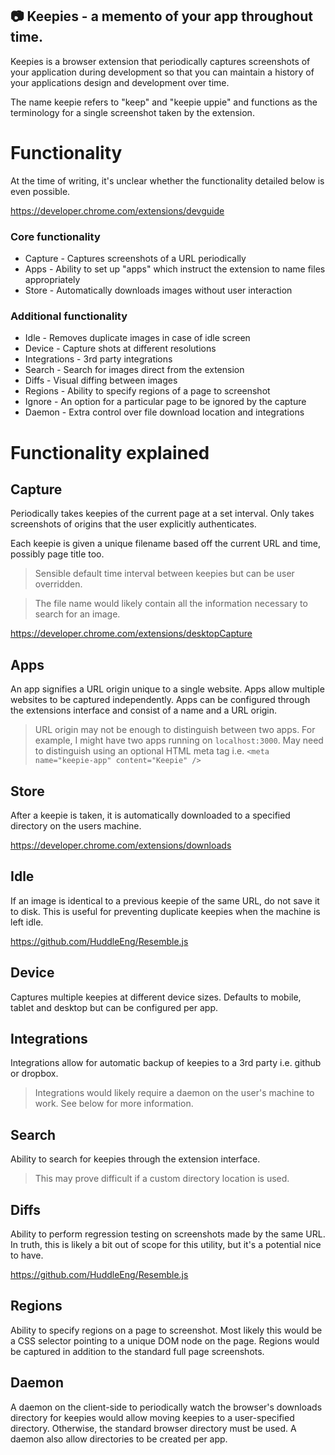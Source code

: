 ## :camera: Keepies - a memento of your app throughout time.

Keepies is a browser extension that periodically captures screenshots of your application during development so that you can maintain a history of your applications design and development over time.

The name keepie refers to "keep" and "keepie uppie" and functions as the terminology for a single screenshot taken by the extension.

# Functionality

At the time of writing, it's unclear whether the functionality detailed below is even possible.

https://developer.chrome.com/extensions/devguide

### Core functionality

- Capture - Captures screenshots of a URL periodically
- Apps - Ability to set up "apps" which instruct the extension to name files appropriately
- Store - Automatically downloads images without user interaction

### Additional functionality

- Idle - Removes duplicate images in case of idle screen
- Device - Capture shots at different resolutions
- Integrations - 3rd party integrations
- Search - Search for images direct from the extension
- Diffs - Visual diffing between images
- Regions - Ability to specify regions of a page to screenshot
- Ignore - An option for a particular page to be ignored by the capture
- Daemon - Extra control over file download location and integrations

# Functionality explained

## Capture

Periodically takes keepies of the current page at a set interval. Only takes screenshots of origins that the user explicitly authenticates.

Each keepie is given a unique filename based off the current URL and time, possibly page title too.

> Sensible default time interval between keepies but can be user overridden.

> The file name would likely contain all the information necessary to search for an image.

https://developer.chrome.com/extensions/desktopCapture

## Apps

An app signifies a URL origin unique to a single website. Apps allow multiple websites to be captured independently. Apps can be configured through the extensions interface and consist of a name and a URL origin.

> URL origin may not be enough to distinguish between two apps. For example, I might have two apps running on `localhost:3000`. May need to distinguish using an optional HTML meta tag i.e. `<meta name="keepie-app" content="Keepie" />`

## Store

After a keepie is taken, it is automatically downloaded to a specified directory on the users machine.

https://developer.chrome.com/extensions/downloads

## Idle

If an image is identical to a previous keepie of the same URL, do not save it to disk. This is useful for preventing duplicate keepies when the machine is left idle.

https://github.com/HuddleEng/Resemble.js

## Device

Captures multiple keepies at different device sizes. Defaults to mobile, tablet and desktop but can be configured per app.

## Integrations

Integrations allow for automatic backup of keepies to a 3rd party i.e. github or dropbox.

> Integrations would likely require a daemon on the user's machine to work. See below for more information.

## Search

Ability to search for keepies through the extension interface.

> This may prove difficult if a custom directory location is used.

## Diffs

Ability to perform regression testing on screenshots made by the same URL. In truth, this is likely a bit out of scope for this utility, but it's a potential nice to have.

https://github.com/HuddleEng/Resemble.js

## Regions

Ability to specify regions on a page to screenshot. Most likely this would be a CSS selector pointing to a unique DOM node on the page. Regions would be captured in addition to the standard full page screenshots.

## Daemon

A daemon on the client-side to periodically watch the browser's downloads directory for keepies would allow moving keepies to a user-specified directory. Otherwise, the standard browser directory must be used. A daemon also allow directories to be created per app.

